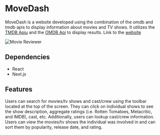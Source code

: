 # MoveDash

MoveDash is a website developed using the combination of the omdb and tmdb apis to display information about movies and TV shows. It utilizes the [TMDB Apiu](https://www.themoviedb.org/) and the [OMDB Api](http://www.omdbapi.com/) to display results. Link to the [website](https://entertainment-dashboard-dklvcu6pu-bartha611.vercel.app/movies)

![Movie Reviewer](https://drive.google.com/uc?id=1dELCydg9Zpnqu1KfUTeVS5ZkSHCR7AkI)

## Dependencies

- React
- Next.js

## Features

Users can search for movies/tv shows and cast/crew using the toolbar located at the top of the screen. They can click on individual shows to see the show description, aggregate ratings (i.e. Rotten Tomatoes, Metacritic, and IMDB), cast, etc. Additionally, users can lookup cast/crew information. Users can view the movies/tv shows the individual was involved in and can sort them by popularity, release date, and rating.
